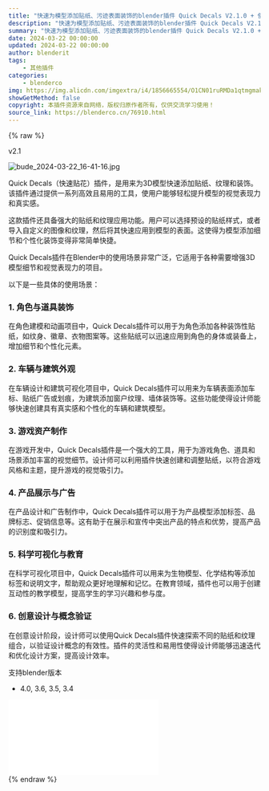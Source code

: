 ```yaml
---
title: "快速为模型添加贴纸、污迹表面装饰的blender插件 Quick Decals V2.1.0 + 使用教程"
description: "快速为模型添加贴纸、污迹表面装饰的blender插件 Quick Decals V2.1.0 + 使用教程"
summary: "快速为模型添加贴纸、污迹表面装饰的blender插件 Quick Decals V2.1.0 + 使用教程"
date: 2024-03-22 00:00:00
updated: 2024-03-22 00:00:00
author: blenderit
tags: 
    - 其他插件
categories:
    - blenderco
img: https://img.alicdn.com/imgextra/i4/1856665554/O1CN01ruRMDa1qtmgmakEQ2_!!1856665554.jpg
showGetMethod: false
copyright: 本插件资源来自网络，版权归原作者所有，仅供交流学习使用！
source_link: https://blenderco.cn/76910.html
---
```


{% raw %}
<div class="article-tips"><div><i class="icon icon-smile"></i> v2.1</div></div><p><img src="https://img.alicdn.com/imgextra/i1/1856665554/O1CN015AaWdg1qtmglDJ7Fa_!!1856665554.jpg" alt="bude_2024-03-22_16-41-16.jpg"></p><p>Quick Decals（快速贴花）插件，是用来为3D模型快速添加贴纸、纹理和装饰。该插件通过提供一系列高效且易用的工具，使用户能够轻松提升模型的视觉表现力和真实感。</p><p>这款插件还具备强大的贴纸和纹理应用功能。用户可以选择预设的贴纸样式，或者导入自定义的图像和纹理，然后将其快速应用到模型的表面。这使得为模型添加细节和个性化装饰变得非常简单快捷。</p><p class="">Quick Decals插件在Blender中的使用场景非常广泛，它适用于各种需要增强3D模型细节和视觉表现力的项目。</p><p>以下是一些具体的使用场景：</p><h3>1. 角色与道具装饰</h3><p class="">在角色建模和动画项目中，Quick Decals插件可以用于为角色添加各种装饰性贴纸，如纹身、徽章、衣物图案等。这些贴纸可以迅速应用到角色的身体或装备上，增加细节和个性化元素。</p><h3>2. 车辆与建筑外观</h3><p class="">在车辆设计和建筑可视化项目中，Quick Decals插件可以用来为车辆表面添加车标、贴纸广告或划痕，为建筑添加窗户纹理、墙体装饰等。这些功能使得设计师能够快速创建具有真实感和个性化的车辆和建筑模型。</p><h3>3. 游戏资产制作</h3><p class="">在游戏开发中，Quick Decals插件是一个强大的工具，用于为游戏角色、道具和场景添加丰富的视觉细节。设计师可以利用插件快速创建和调整贴纸，以符合游戏风格和主题，提升游戏的视觉吸引力。</p><h3>4. 产品展示与广告</h3><p class="">在产品设计和广告制作中，Quick Decals插件可以用于为产品模型添加标签、品牌标志、促销信息等。这有助于在展示和宣传中突出产品的特点和优势，提高产品的识别度和吸引力。</p><h3>5. 科学可视化与教育</h3><p class="">在科学可视化项目中，Quick Decals插件可以用来为生物模型、化学结构等添加标签和说明文字，帮助观众更好地理解和记忆。在教育领域，插件也可以用于创建互动性的教学模型，提高学生的学习兴趣和参与度。</p><h3>6. 创意设计与概念验证</h3><p class="">在创意设计阶段，设计师可以使用Quick Decals插件快速探索不同的贴纸和纹理组合，以验证设计概念的有效性。插件的灵活性和易用性使得设计师能够迅速迭代和优化设计方案，提高设计效率。</p><p>支持blender版本</p><ul>
<li>4.0, 3.6, 3.5, 3.4</li>
</ul><div id="external-video-235956f3da" class="external-video"><iframe frameborder="0" src="//player.bilibili.com/player.html?aid=1552038902&amp;bvid=BV1h1421Q7jB&amp;cid=1478291046&amp;p=1" allowfullscreen="true"></iframe></div>
<div style="display: none">blenderco</div>
{% endraw %}